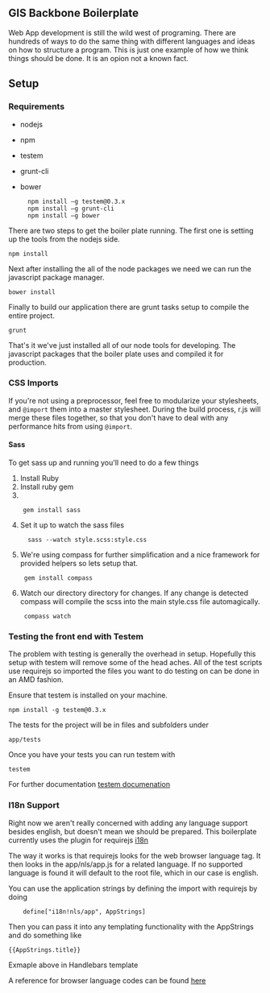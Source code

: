 ## GIS Backbone Boilerplate

Web App development is still the wild west of programing. There are hundreds of ways to do the same thing with different languages and ideas on how to structure a program. This is just one example of how we think things should be done. It is an opion not a known fact. 



## Setup

### Requirements

- nodejs
- npm
- testem 
- grunt-cli
- bower

	
		npm install –g testem@0.3.x
		npm install –g grunt-cli
		npm install –g bower 



There are two steps to get the boiler plate running. The first one is setting up the tools from the nodejs side. 

    npm install

Next after installing the all of the node packages we need we can run the javascript package manager. 

    bower install

Finally to build our application there are grunt tasks setup to compile the entire project.


    grunt


That's it we've just installed all of our node tools for developing. The javascript packages that the boiler plate uses and compiled it for production. 


### CSS Imports

If you're not using a preprocessor, feel free to modularize your stylesheets, and `@import` them into a master stylesheet. During the build process, r.js will merge these files together, so that you don't have to deal with any performance hits from using `@import`.

#### Sass
 
To get sass up and running you'll need to do a few things

1. Install Ruby
2. Install ruby gem
3. 

        gem install sass

4. Set it up to watch the sass files 

         sass --watch style.scss:style.css
5. We're using compass for further simplification and a nice framework for provided helpers so lets setup that. 

        gem install compass
6. Watch our directory directory for changes. If any change is detected compass will compile the scss into the main style.css file automagically.

        compass watch

### Testing the front end with Testem

 The problem with testing is generally the overhead in setup. Hopefully this setup with testem will remove some of the 
 head aches. All of the test scripts use requirejs so imported the files you want to do testing on can be done in an AMD fashion.

 Ensure that testem is installed on your machine. 

    npm install -g testem@0.3.x

 The tests for the project will be in files and subfolders under 

    app/tests

 Once you have your tests you can run testem with 
 
    testem
 
 For further documentation [testem documenation](https://github.com/airportyh/testem)

### I18n Support

Right now we aren't really concerned with adding any language support besides english, but doesn't mean we should be prepared. This boilerplate currently uses the plugin for requirejs [i18n](https://github.com/requirejs/i18n) 

The way it works is that requirejs looks for the web browser language tag. It then looks in the app/nls/app.js for a related language. If no supported language is found it will default to the root file, which in our case is english.

You can use the application strings by defining the import with requirejs by doing

        define["i18n!nls/app", AppStrings] 

Then you can pass it into any templating functionality with the AppStrings
and do something like

    {{AppStrings.title}}

Exmaple above in Handlebars template

A reference for browser language codes can be found [here](http://www.metamodpro.com/browser-language-codes)
